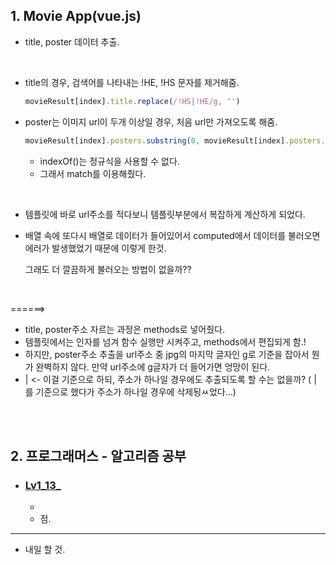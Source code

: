 <h2>1. Movie App(vue.js) </h2>

- title, poster 데이터 추출.
<br/>

- title의 경우, 검색어를 나타내는 !HE, !HS 문자를 제거해줌.
  ```javascript
  movieResult[index].title.replace(/!HS|!HE/g, '')
  ```
- poster는 이미지 url이 두개 이상일 경우, 처음 url만 가져오도록 해줌.
  ```javascript
  movieResult[index].posters.substring(0, movieResult[index].posters.indexOf(movieResult[index].posters.match(/g/i)) + 1)
  ```
  - indexOf()는 정규식을 사용할 수 없다.
  - 그래서 match를 이용해줬다.
<br/>

- 템플릿에 바로 url주소를 적다보니 템플릿부분에서 복잡하게 계산하게 되었다.
- 배열 속에 또다시 배열로 데이터가 들어있어서 computed에서 데이터를 불러오면 에러가 발생했었기 때문에 이렇게 한것.

  그래도 더 깔끔하게 불러오는 방법이 없을까??
<br/>

   ======>
  - title, poster주소 자르는 과정은 methods로 넣어줬다. 
  - 템플릿에서는 인자를 넘겨 함수 실행만 시켜주고, methods에서 편집되게 함.!
  - 하지만, poster주소 추출을 url주소 중 jpg의 마지막 글자인 g로 기준을 잡아서 뭔가 완벽하지 않다. 만약 url주소에 g글자가 더 들어가면 엉망이 된다.
  - | <- 이걸 기준으로 하되, 주소가 하나일 경우에도 추출되도록 할 수는 없을까? ( | 를 기준으로 했다가 주소가 하나일 경우에 삭제됭ㅆ었다...)
<br/>

<br/>


<h2>2. 프로그래머스 - 알고리즘 공부</h2>

- <h3><a href="">Lv1_13_</a></h3>
  
  - 
  - 점.

     
<hr/>

- 내일 할 것.


